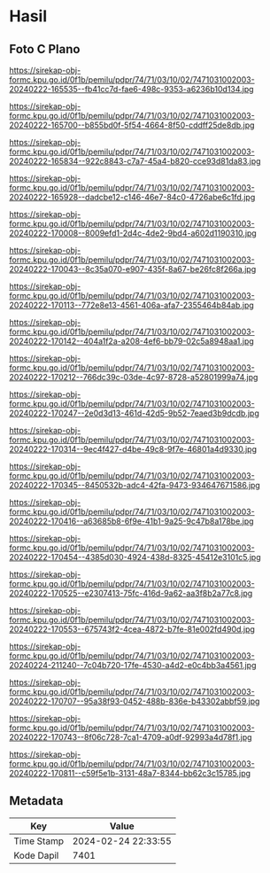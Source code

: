 # Hasil

## Foto C Plano

https://sirekap-obj-formc.kpu.go.id/0f1b/pemilu/pdpr/74/71/03/10/02/7471031002003-20240222-165535--fb41cc7d-fae6-498c-9353-a6236b10d134.jpg

https://sirekap-obj-formc.kpu.go.id/0f1b/pemilu/pdpr/74/71/03/10/02/7471031002003-20240222-165700--b855bd0f-5f54-4664-8f50-cddff25de8db.jpg

https://sirekap-obj-formc.kpu.go.id/0f1b/pemilu/pdpr/74/71/03/10/02/7471031002003-20240222-165834--922c8843-c7a7-45a4-b820-cce93d81da83.jpg

https://sirekap-obj-formc.kpu.go.id/0f1b/pemilu/pdpr/74/71/03/10/02/7471031002003-20240222-165928--dadcbe12-c146-46e7-84c0-4726abe6c1fd.jpg

https://sirekap-obj-formc.kpu.go.id/0f1b/pemilu/pdpr/74/71/03/10/02/7471031002003-20240222-170008--8009efd1-2d4c-4de2-9bd4-a602d1190310.jpg

https://sirekap-obj-formc.kpu.go.id/0f1b/pemilu/pdpr/74/71/03/10/02/7471031002003-20240222-170043--8c35a070-e907-435f-8a67-be26fc8f266a.jpg

https://sirekap-obj-formc.kpu.go.id/0f1b/pemilu/pdpr/74/71/03/10/02/7471031002003-20240222-170113--772e8e13-4561-406a-afa7-2355464b84ab.jpg

https://sirekap-obj-formc.kpu.go.id/0f1b/pemilu/pdpr/74/71/03/10/02/7471031002003-20240222-170142--404a1f2a-a208-4ef6-bb79-02c5a8948aa1.jpg

https://sirekap-obj-formc.kpu.go.id/0f1b/pemilu/pdpr/74/71/03/10/02/7471031002003-20240222-170212--766dc39c-03de-4c97-8728-a52801999a74.jpg

https://sirekap-obj-formc.kpu.go.id/0f1b/pemilu/pdpr/74/71/03/10/02/7471031002003-20240222-170247--2e0d3d13-461d-42d5-9b52-7eaed3b9dcdb.jpg

https://sirekap-obj-formc.kpu.go.id/0f1b/pemilu/pdpr/74/71/03/10/02/7471031002003-20240222-170314--9ec4f427-d4be-49c8-9f7e-46801a4d9330.jpg

https://sirekap-obj-formc.kpu.go.id/0f1b/pemilu/pdpr/74/71/03/10/02/7471031002003-20240222-170345--8450532b-adc4-42fa-9473-934647671586.jpg

https://sirekap-obj-formc.kpu.go.id/0f1b/pemilu/pdpr/74/71/03/10/02/7471031002003-20240222-170416--a63685b8-6f9e-41b1-9a25-9c47b8a178be.jpg

https://sirekap-obj-formc.kpu.go.id/0f1b/pemilu/pdpr/74/71/03/10/02/7471031002003-20240222-170454--4385d030-4924-438d-8325-45412e3101c5.jpg

https://sirekap-obj-formc.kpu.go.id/0f1b/pemilu/pdpr/74/71/03/10/02/7471031002003-20240222-170525--e2307413-75fc-416d-9a62-aa3f8b2a77c8.jpg

https://sirekap-obj-formc.kpu.go.id/0f1b/pemilu/pdpr/74/71/03/10/02/7471031002003-20240222-170553--675743f2-4cea-4872-b7fe-81e002fd490d.jpg

https://sirekap-obj-formc.kpu.go.id/0f1b/pemilu/pdpr/74/71/03/10/02/7471031002003-20240224-211240--7c04b720-17fe-4530-a4d2-e0c4bb3a4561.jpg

https://sirekap-obj-formc.kpu.go.id/0f1b/pemilu/pdpr/74/71/03/10/02/7471031002003-20240222-170707--95a38f93-0452-488b-836e-b43302abbf59.jpg

https://sirekap-obj-formc.kpu.go.id/0f1b/pemilu/pdpr/74/71/03/10/02/7471031002003-20240222-170743--8f06c728-7ca1-4709-a0df-92993a4d78f1.jpg

https://sirekap-obj-formc.kpu.go.id/0f1b/pemilu/pdpr/74/71/03/10/02/7471031002003-20240222-170811--c59f5e1b-3131-48a7-8344-bb62c3c15785.jpg


## Metadata

| Key        | Value               |
| ---------- | ------------------- |
| Time Stamp | 2024-02-24 22:33:55 |
| Kode Dapil | 7401                |



